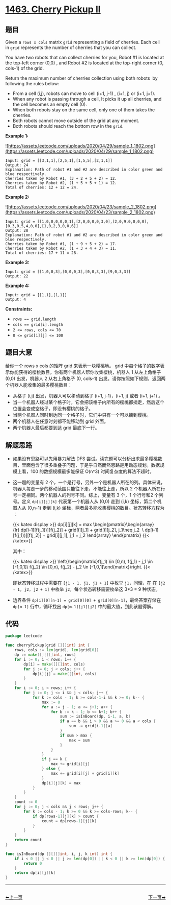 # [1463. Cherry Pickup II](https://leetcode.com/problems/cherry-pickup-ii/)

## 题目

Given a `rows x cols` matrix `grid` representing a field of cherries. Each cell in `grid` represents the number of cherries that you can collect.

You have two robots that can collect cherries for you, Robot #1 is located at the top-left corner (0,0) , and Robot #2 is located at the top-right corner (0, cols-1) of the grid.

Return the maximum number of cherries collection using both robots  by following the rules below:

- From a cell (i,j), robots can move to cell (i+1, j-1) , (i+1, j) or (i+1, j+1).
- When any robot is passing through a cell, It picks it up all cherries, and the cell becomes an empty cell (0).
- When both robots stay on the same cell, only one of them takes the cherries.
- Both robots cannot move outside of the grid at any moment.
- Both robots should reach the bottom row in the `grid`.

**Example 1:**

![https://assets.leetcode.com/uploads/2020/04/29/sample_1_1802.png](https://assets.leetcode.com/uploads/2020/04/29/sample_1_1802.png)

```
Input: grid = [[3,1,1],[2,5,1],[1,5,5],[2,1,1]]
Output: 24
Explanation: Path of robot #1 and #2 are described in color green and blue respectively.
Cherries taken by Robot #1, (3 + 2 + 5 + 2) = 12.
Cherries taken by Robot #2, (1 + 5 + 5 + 1) = 12.
Total of cherries: 12 + 12 = 24.
```

**Example 2:**

![https://assets.leetcode.com/uploads/2020/04/23/sample_2_1802.png](https://assets.leetcode.com/uploads/2020/04/23/sample_2_1802.png)

```
Input: grid = [[1,0,0,0,0,0,1],[2,0,0,0,0,3,0],[2,0,9,0,0,0,0],[0,3,0,5,4,0,0],[1,0,2,3,0,0,6]]
Output: 28
Explanation: Path of robot #1 and #2 are described in color green and blue respectively.
Cherries taken by Robot #1, (1 + 9 + 5 + 2) = 17.
Cherries taken by Robot #2, (1 + 3 + 4 + 3) = 11.
Total of cherries: 17 + 11 = 28.
```

**Example 3:**

```
Input: grid = [[1,0,0,3],[0,0,0,3],[0,0,3,3],[9,0,3,3]]
Output: 22
```

**Example 4:**

```
Input: grid = [[1,1],[1,1]]
Output: 4
```

**Constraints:**

- `rows == grid.length`
- `cols == grid[i].length`
- `2 <= rows, cols <= 70`
- `0 <= grid[i][j] <= 100`

## 题目大意

给你一个 rows x cols 的矩阵 grid 来表示一块樱桃地。 grid 中每个格子的数字表示你能获得的樱桃数目。你有两个机器人帮你收集樱桃，机器人 1 从左上角格子 (0,0) 出发，机器人 2 从右上角格子 (0, cols-1) 出发。请你按照如下规则，返回两个机器人能收集的最多樱桃数目：

- 从格子 (i,j) 出发，机器人可以移动到格子 (i+1, j-1)，(i+1, j) 或者 (i+1, j+1) 。
- 当一个机器人经过某个格子时，它会把该格子内所有的樱桃都摘走，然后这个位置会变成空格子，即没有樱桃的格子。
- 当两个机器人同时到达同一个格子时，它们中只有一个可以摘到樱桃。
- 两个机器人在任意时刻都不能移动到 grid 外面。
- 两个机器人最后都要到达 grid 最底下一行。

## 解题思路

- 如果没有思路可以先用暴力解法 DFS 尝试。读完题可以分析出求最多樱桃数目，里面包含了很多重叠子问题，于是乎自然而然思路是用动态规划。数据规模上看，100 的数据规模最多能保证 O(n^3) 时间复杂度的算法不超时。
- 这一题的变量有 2 个，一个是行号，另外一个是机器人所在的列。具体来说，机器人每走一步的移动范围只能往下走，不能往上走，所以 2 个机器人所在行号一定相同。两个机器人的列号不同。综上，变量有 3 个，1 个行号和2 个列号。定义 `dp[i][j][k]` 代表第一个机器人从 (0,0) 走到 (i,k) 坐标，第二个机器人从 (0,n-1) 走到 (i,k) 坐标，两者最多能收集樱桃的数目。状态转移方程为  ：
	
	{{< katex display >}} 
    dp[i][j][k] = max \begin{pmatrix}\begin{array}{lr} dp[i-1][f(j_1))][f(j_2)] + grid[i][j_1] + grid[i][j_2], j_1\neq j_2  \\ dp[i-1][f(j_1))][f(j_2)] + grid[i][j_1], j_1 = j_2 \end{array} \end{pmatrix}
    {{< /katex>}} 

    其中：
	
	{{< katex display >}} 
    \left\{\begin{matrix}f(j_1) \in [0,n), f(j_1) - j_1 \in [-1,0,1]\\ f(j_2) \in [0,n), f(j_2) - j_2 \in [-1,0,1]\end{matrix}\right.
    {{< /katex>}}

    即状态转移过程中需要在 `[j1 - 1, j1, j1 + 1]` 中枚举 `j1`，同理，在 在 `[j2 - 1, j2, j2 + 1]` 中枚举 `j2`，每个状态转移需要枚举这 3*3 = 9 种状态。

- 边界条件 `dp[i][0][n-1] = grid[0][0] + grid[0][n-1]`，最终答案存储在 `dp[m-1]` 行中，循环找出 `dp[m-1][j1][j2]` 中的最大值，到此该题得解。

## 代码

```go
package leetcode

func cherryPickup(grid [][]int) int {
	rows, cols := len(grid), len(grid[0])
	dp := make([][][]int, rows)
	for i := 0; i < rows; i++ {
		dp[i] = make([][]int, cols)
		for j := 0; j < cols; j++ {
			dp[i][j] = make([]int, cols)
		}
	}
	for i := 0; i < rows; i++ {
		for j := 0; j <= i && j < cols; j++ {
			for k := cols - 1; k >= cols-1-i && k >= 0; k-- {
				max := 0
				for a := j - 1; a <= j+1; a++ {
					for b := k - 1; b <= k+1; b++ {
						sum := isInBoard(dp, i-1, a, b)
						if a == b && i > 0 && a >= 0 && a < cols {
							sum -= grid[i-1][a]
						}
						if sum > max {
							max = sum
						}
					}
				}
				if j == k {
					max += grid[i][j]
				} else {
					max += grid[i][j] + grid[i][k]
				}
				dp[i][j][k] = max
			}
		}
	}
	count := 0
	for j := 0; j < cols && j < rows; j++ {
		for k := cols - 1; k >= 0 && k >= cols-rows; k-- {
			if dp[rows-1][j][k] > count {
				count = dp[rows-1][j][k]
			}
		}
	}
	return count
}

func isInBoard(dp [][][]int, i, j, k int) int {
	if i < 0 || j < 0 || j >= len(dp[0]) || k < 0 || k >= len(dp[0]) {
		return 0
	}
	return dp[i][j][k]
}
```



----------------------------------------------
<div style="display: flex;justify-content: space-between;align-items: center;">
<p><a href="https://books.halfrost.com/leetcode/ChapterFour/1400~1499/1461.Check-If-a-String-Contains-All-Binary-Codes-of-Size-K/">⬅️上一页</a></p>
<p><a href="https://books.halfrost.com/leetcode/ChapterFour/1400~1499/1464.Maximum-Product-of-Two-Elements-in-an-Array/">下一页➡️</a></p>
</div>
